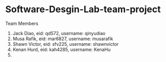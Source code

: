 # Software-Desgin-Lab-team-project

Team Members
  1. Jack Diao, eid: qd572, username: qinyudiao
  2. Musa Rafik, eid: mar6827, username: musarafik 
  3. Shawn Victor, eid: sfv225, username: shawnvictor
  4. Kenan Hurd, eid: kah4285, username: KenaHu
  5.
